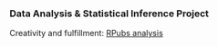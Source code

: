 ### Data Analysis & Statistical Inference Project

Creativity and fulfillment: [RPubs analysis](http://rpubs.com/Stephaniecnvs/creativity-fulfillment)